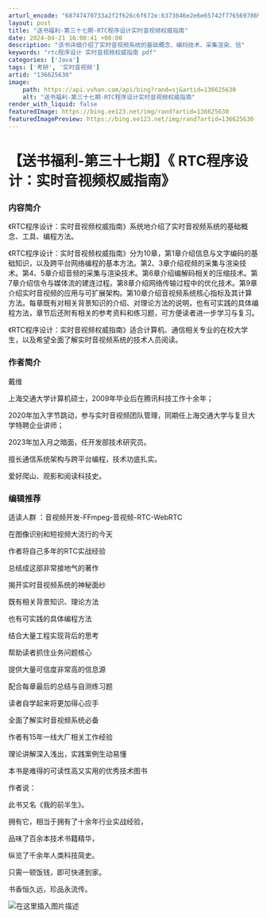 ```yaml
---
arturl_encode: "68747470733a2f2f626c6f672e:6373646e2e6e65742f77656978696e5f35303834333931382f:61727469636c652f64657461696c732f313336363235363330"
layout: post
title: "送书福利-第三十七期-RTC程序设计实时音视频权威指南"
date: 2024-04-21 16:00:41 +08:00
description: "该书详细介绍了实时音视频系统的基础概念、编码技术、采集渲染、信"
keywords: "rtc程序设计 实时音视频权威指南 pdf"
categories: ['Java']
tags: ['考研', '实时音视频']
artid: "136625630"
image:
    path: https://api.vvhan.com/api/bing?rand=sj&artid=136625630
    alt: "送书福利-第三十七期-RTC程序设计实时音视频权威指南"
render_with_liquid: false
featuredImage: https://bing.ee123.net/img/rand?artid=136625630
featuredImagePreview: https://bing.ee123.net/img/rand?artid=136625630
---
```


# 【送书福利-第三十七期】《 RTC程序设计：实时音视频权威指南》

### 内容简介

《RTC程序设计：实时音视频权威指南》系统地介绍了实时音视频系统的基础概念、工具、编程方法。

《RTC程序设计：实时音视频权威指南》分为10章，第1章介绍信息与文字编码的基础知识，以及跨平台网络编程的基本方法。第2、3章介绍视频的采集与渲染技术。第4、5章介绍音频的采集与渲染技术。第6章介绍编解码相关的压缩技术。第7章介绍信令与媒体流的建连过程。第8章介绍网络传输过程中的优化技术。第9章介绍实时音视频的应用与可扩展架构。第10章介绍音视频系统核心指标及其计算方法。每章既有对相关背景知识的介绍、对理论方法的说明，也有可实践的具体编程方法，章节后还附有相关的参考资料和练习题，可方便读者进一步学习与复习。

《RTC程序设计：实时音视频权威指南》适合计算机、通信相关专业的在校大学生，以及希望全面了解实时音视频系统的技术人员阅读。

### 作者简介

戴维

上海交通大学计算机硕士，2009年毕业后在腾讯科技工作十余年；
  
2020年加入字节跳动，参与实时音视频团队管理，同期任上海交通大学与复旦大学特聘企业讲师；
  
2023年加入月之暗面，任开发部技术研究员。

擅长通信系统架构与跨平台编程，技术功底扎实。
  
爱好爬山、观影和阅读科技史。

### 编辑推荐

适读人群 ：音视频开发-FFmpeg-音视频-RTC-WebRTC
  
在图像识别和短视频大流行的今天

作者将自己多年的RTC实战经验

总结成这部非常接地气的著作

揭开实时音视频系统的神秘面纱

既有相关背景知识、理论方法

也有可实践的具体编程方法

结合大量工程实现背后的思考

帮助读者抓住业务问题核心

提供大量可信度非常高的信息源

配合每章最后的总结与自测练习题

读者自学起来将更加得心应手

全面了解实时音视频系统必备

作者有15年一线大厂相关工作经验

理论讲解深入浅出，实践案例生动易懂

本书是难得的可读性高又实用的优秀技术图书

作者说：

此书又名《我的前半生》。

拥有它，相当于拥有了十余年行业实战经验，

品味了百余本技术书籍精华，

纵览了千余年人类科技简史。

只需一顿饭钱，即可快递到家。

书香恒久远，珍品永流传。
  
![在这里插入图片描述](https://i-blog.csdnimg.cn/blog_migrate/c76f67910e45f354b646e2e24fc25b49.png)